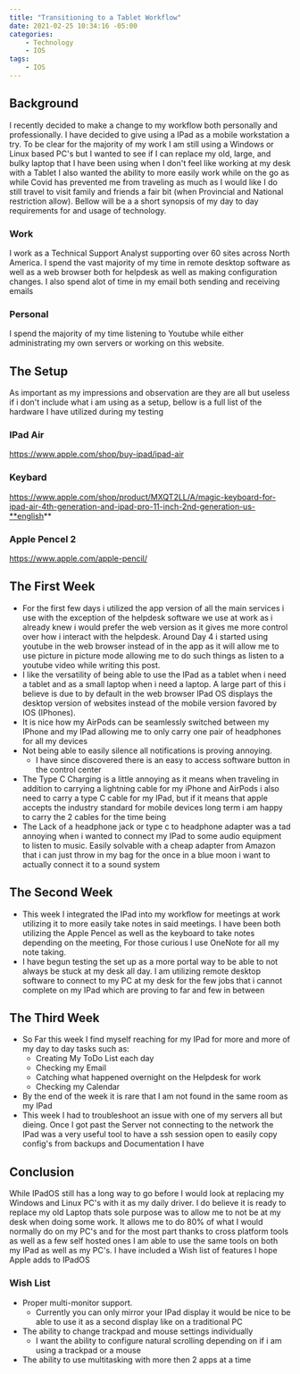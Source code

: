 ```yaml
---
title: "Transitioning to a Tablet Workflow"
date: 2021-02-25 10:34:16 -05:00
categories:
    - Technology
    - IOS
tags:
    - IOS
---
```


## Background
I recently decided to make a change to my workflow both personally and professionally. I have decided to give using a IPad as a mobile workstation a try. To be clear for the majority of my work I am still using a Windows or Linux based PC's but I wanted to see if I can replace my old, large, and bulky laptop that I have been using when I don't feel like working at my desk with a Tablet I also wanted the ability to more easily work while on the go as while Covid has prevented me from traveling as much as I would like I do still travel to visit family and friends a fair bit (when Provincial and National restriction allow). Bellow will be a a short synopsis of my day to day requirements for and usage of technology.

### Work
I work as a Technical Support Analyst supporting over 60 sites across North America. I spend the vast majority of my time in remote desktop software as well as a web browser both for helpdesk as well as making configuration changes. I also spend alot of time in my email both sending and receiving emails

### Personal
I spend the majority of my time listening to Youtube while either administrating my own servers or working on this website.

## The Setup
As important as my impressions and observation are they are all but useless if i don't include what i am using as a setup, bellow is a full list of the hardware I have utilized during my testing

### IPad Air
https://www.apple.com/shop/buy-ipad/ipad-air

### Keybard
https://www.apple.com/shop/product/MXQT2LL/A/magic-keyboard-for-ipad-air-4th-generation-and-ipad-pro-11-inch-2nd-generation-us-**english**

### Apple Pencel 2
https://www.apple.com/apple-pencil/


## The First Week
* For the first few days i utilized the app version of all the main services i use with the exception of the helpdesk software we use at work as i already knew i would prefer the web version as it gives me more control over how i interact with the helpdesk. Around Day 4 i started using youtube in the web browser instead of in the app as it will allow me to use picture in picture mode allowing me to do such things as listen to a youtube video while writing this post.
* I like the versatility of being able to use the IPad as a tablet when i need a tablet and as a small laptop when i need a laptop. A large part of this i believe is due to by default in the web browser IPad OS displays the desktop version of websites instead of the mobile version favored by IOS (IPhones).
* It is nice how my AirPods can be seamlessly switched between my IPhone and my IPad allowing me to only carry one pair of headphones for all my devices
* Not being able to easily silence all notifications is proving annoying.
  * I have since discovered there is an easy to access software button in the control center
* The Type C Charging is a little annoying as it means when traveling in addition to carrying a lightning cable for my iPhone and AirPods i also need to carry a type C cable for my IPad, but if it means that apple accepts the industry standard for mobile devices long term i am happy to carry the 2 cables for the time being
* The Lack of a headphone jack or type c to headphone adapter was a tad annoying when i wanted to connect my IPad to some audio equipment to listen to music. Easily solvable with a cheap adapter from Amazon that i can just throw in my bag for the once in a blue moon i want to actually connect it to a sound system

## The Second Week
* This week I integrated the IPad into my workflow for meetings at work utilizing it to more easily take notes in said meetings. I have been both utilizing the Apple Pencel as well as the keyboard to take notes depending on the meeting, For those curious I use OneNote for all my note taking.
* I have begun testing the set up as a more portal way to be able to not always be stuck at my desk all day. I am utilizing remote desktop software to connect to my PC at my desk for the few jobs that i cannot complete on my IPad which are proving to far and few in between

## The Third Week
* So Far this week I find myself reaching for my IPad for more and more of my day to day tasks such as:
    * Creating My ToDo List each day
    * Checking my Email
    * Catching what happened overnight on the Helpdesk for work
    * Checking my Calendar
* By the end of the week it is rare that I am not found in the same room as my IPad
* This week I had to troubleshoot an issue with one of my servers all but dieing. Once I got past the Server not connecting to the network the IPad was a very useful tool to have a ssh session open to easily copy config's from backups and Documentation I have

## Conclusion
While IPadOS still has a long way to go before I would look at replacing my Windows and Linux PC's with it as my daily driver. I do believe it is ready to replace my old Laptop thats sole purpose was to allow me to not be at my desk when doing some work. It allows me to do 80% of what I would normally do on my PC's and for the most part thanks to cross platform tools as well as a few self hosted ones I am able to use the same tools on both my IPad as well as my PC's. I have included a Wish list of features I hope Apple adds to IPadOS

### Wish List
* Proper multi-monitor support.
  * Currently you can only mirror your IPad display it would be nice to be able to use it as a second display like on a traditional PC
* The ability to change trackpad and mouse settings individually
  * I want the ability to configure natural scrolling depending on if i am using a trackpad or a mouse
* The ability to use multitasking with more then 2 apps at a time

